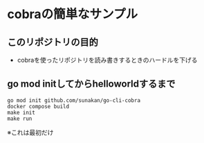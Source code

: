 # cobraの簡単なサンプル

## このリポジトリの目的

- cobraを使ったリポジトリを読み書きするときのハードルを下げる

## go mod initしてからhelloworldするまで

```shell
go mod init github.com/sunakan/go-cli-cobra
docker compose build
make init
make run
```

※これは最初だけ
